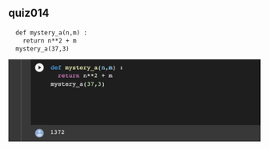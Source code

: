 ## quiz014
      def mystery_a(n,m) :
        return n**2 + m 
      mystery_a(37,3)
![](https://github.com/24536urdj/Unit_1/blob/main/Quizzes/Screen%20Shot%202022-10-10%20at%203.16.24.png)

     
